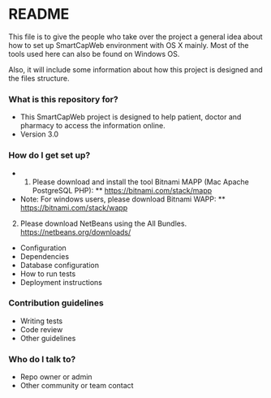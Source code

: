 # README #

This file is to give the people who take over the project a general idea about how to set up SmartCapWeb environment with OS X mainly.
Most of the tools used here can also be found on Windows OS.

Also, it will include some information about how this project is designed and the files structure.

### What is this repository for? ###

* This SmartCapWeb project is designed to help patient, doctor and pharmacy to access the information online. 
* Version 3.0

### How do I get set up? ###

* 1. Please download and install the tool Bitnami MAPP (Mac Apache PostgreSQL PHP):
**     https://bitnami.com/stack/mapp
*   Note: For windows users, please download Bitnami WAPP:
**      https://bitnami.com/stack/wapp

2. Please download NetBeans using the All Bundles.
     https://netbeans.org/downloads/
* Configuration
* Dependencies
* Database configuration
* How to run tests
* Deployment instructions

### Contribution guidelines ###

* Writing tests
* Code review
* Other guidelines

### Who do I talk to? ###

* Repo owner or admin
* Other community or team contact